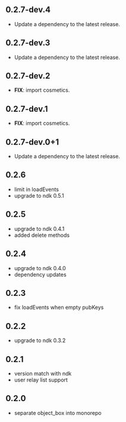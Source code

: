 ## 0.2.7-dev.4

 - Update a dependency to the latest release.

## 0.2.7-dev.3

 - Update a dependency to the latest release.

## 0.2.7-dev.2

 - **FIX**: import cosmetics.

## 0.2.7-dev.1

 - **FIX**: import cosmetics.

## 0.2.7-dev.0+1

 - Update a dependency to the latest release.

## 0.2.6

- limit in loadEvents
- upgrade to ndk 0.5.1

## 0.2.5

 - upgrade to ndk 0.4.1
 - added delete methods

## 0.2.4

 - upgrade to ndk 0.4.0
 - dependency updates

## 0.2.3
- fix loadEvents when empty pubKeys

## 0.2.2
- upgrade to ndk 0.3.2

## 0.2.1
 - version match with ndk
 - user relay list support

## 0.2.0
 - separate object_box into monorepo
